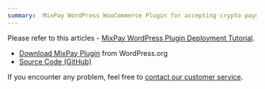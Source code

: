 ```yaml
---
summary:  MixPay WordPress WooCommerce Plugin for accepting crypto payments.
---
```


Please refer to this articles - [MixPay WordPress Plugin Deployment Tutorial](https://help.mixpay.me/en/articles/6836912-mixpay-wordpress-plugin-deployment-tutorial).

- [Download MixPay Plugin](https://wordpress.org/plugins/mixpay-gateway-for-woocommerce/) from WordPress.org
- [Source Code (GitHub) ](https://github.com/MixPayProtocol/mixpay-woocommerce-plugin)

If you encounter any problem, feel free to [contact our customer service](https://mixpay.me/developers/guides/contact-customer-service).
